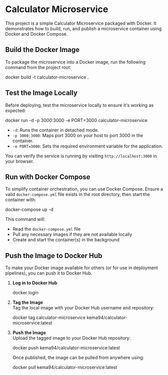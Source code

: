 # Calculator Microservice

This project is a simple Calculator Microservice packaged with Docker. It demonstrates how to build, run, and publish a microservice container using Docker and Docker Compose.

##  Build the Docker Image

To package the microservice into a Docker image, run the following command from the project root:

docker build -t calculator-microservice .

## Test the Image Locally

Before deploying, test the microservice locally to ensure it's working as expected:

docker run -d -p 3000:3000 -e PORT=3000 calculator-microservice


- `-d`: Runs the container in detached mode.
- `-p 3000:3000`: Maps port 3000 on your host to port 3000 in the container.
- `-e PORT=3000`: Sets the required environment variable for the application.

You can verify the service is running by visiting `http://localhost:3000` in your browser.

##  Run with Docker Compose

To simplify container orchestration, you can use Docker Compose. Ensure a valid `docker-compose.yml` file exists in the root directory, then start the container with:

docker-compose up -d

This command will:

- Read the `docker-compose.yml` file
- Pull any necessary images if they are not available locally
- Create and start the container(s) in the background

##  Push the Image to Docker Hub

To make your Docker image available for others (or for use in deployment pipelines), you can push it to Docker Hub.

1. **Log in to Docker Hub**  
   
   docker login
  

2. **Tag the Image**  
   Tag the local image with your Docker Hub username and repository:
   
   docker tag calculator-microservice kema94/calculator-microservice:latest
  
3. **Push the Image**  
   Upload the tagged image to your Docker Hub repository:
   
   docker push kema94/calculator-microservice:latest
  
   Once published, the image can be pulled from anywhere using:

   docker pull kema94/calculator-microservice:latest




